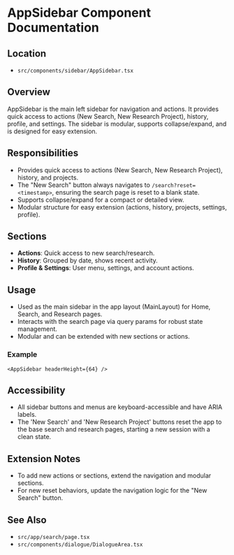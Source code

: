 # AppSidebar Component Documentation

## Location
- `src/components/sidebar/AppSidebar.tsx`

## Overview
AppSidebar is the main left sidebar for navigation and actions. It provides quick access to actions (New Search, New Research Project), history, profile, and settings. The sidebar is modular, supports collapse/expand, and is designed for easy extension.

## Responsibilities
- Provides quick access to actions (New Search, New Research Project), history, and projects.
- The "New Search" button always navigates to `/search?reset=<timestamp>`, ensuring the search page is reset to a blank state.
- Supports collapse/expand for a compact or detailed view.
- Modular structure for easy extension (actions, history, projects, settings, profile).

## Sections
- **Actions**: Quick access to new search/research.
- **History**: Grouped by date, shows recent activity.
- **Profile & Settings**: User menu, settings, and account actions.

## Usage
- Used as the main sidebar in the app layout (MainLayout) for Home, Search, and Research pages.
- Interacts with the search page via query params for robust state management.
- Modular and can be extended with new sections or actions.

### Example
```tsx
<AppSidebar headerHeight={64} />
```

## Accessibility
- All sidebar buttons and menus are keyboard-accessible and have ARIA labels.
- The 'New Search' and 'New Research Project' buttons reset the app to the base search and research pages, starting a new session with a clean state.

## Extension Notes
- To add new actions or sections, extend the navigation and modular sections.
- For new reset behaviors, update the navigation logic for the "New Search" button.

## See Also
- `src/app/search/page.tsx`
- `src/components/dialogue/DialogueArea.tsx` 